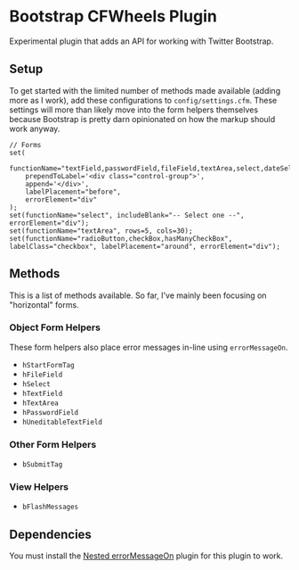 # Bootstrap CFWheels Plugin

Experimental plugin that adds an API for working with Twitter Bootstrap.

## Setup

To get started with the limited number of methods made available (adding more as I work), add these configurations to
`config/settings.cfm`. These settings will more than likely move into the form helpers themselves because Bootstrap is
pretty darn opinionated on how the markup should work anyway.

	// Forms
	set(
		functionName="textField,passwordField,fileField,textArea,select,dateSelect,timeSelect,dateTimeSelect",
		prependToLabel='<div class="control-group">',
		append='</div>',
		labelPlacement="before",
		errorElement="div"
	);
	set(functionName="select", includeBlank="-- Select one --", errorElement="div");
	set(functionName="textArea", rows=5, cols=30);
	set(functionName="radioButton,checkBox,hasManyCheckBox", labelClass="checkbox", labelPlacement="around", errorElement="div");

## Methods

This is a list of methods available. So far, I've mainly been focusing on "horizontal" forms.

### Object Form Helpers

These form helpers also place error messages in-line using `errorMessageOn`.

  * `hStartFormTag`
  * `hFileField`
  * `hSelect`
  * `hTextField`
  * `hTextArea`
  * `hPasswordField`
  * `hUneditableTextField`

### Other Form Helpers

  * `bSubmitTag`

### View Helpers

  * `bFlashMessages`

## Dependencies

You must install the [Nested errorMessageOn][1] plugin for this plugin to work.

[1]: https://github.com/liquifusion/cfwheels-nested-errorMessageOn